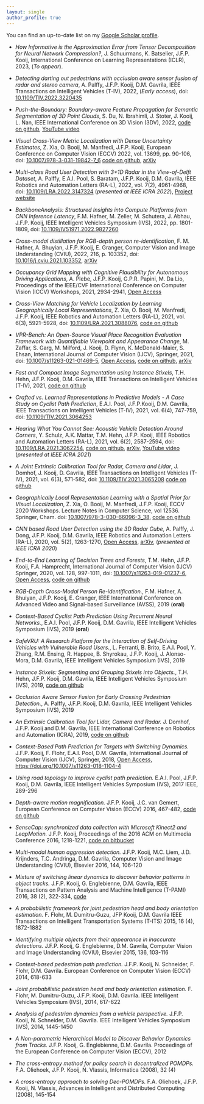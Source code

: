 ```yaml
---
layout: single
author_profile: true
---
```


You can find an up-to-date list on my [Google Scholar profile](https://scholar.google.nl/citations?user=Uq5KrMoAAAAJ&hl=en).

-   *How Informative is the Approximation Error from Tensor Decomposition for Neural Network Compression?*, J. Schuurmans, K. Batselier, J.F.P. Kooij,
International Conference on Learning Representations (ICLR), 2023, (*To appear*).

-   *Detecting darting out pedestrians with occlusion aware sensor fusion of radar and stereo camera*, A. Palffy, J.F.P. Kooij, D.M. Gavrila, IEEE Transactions on Intelligent Vehicles (T-IV), 2022, (*Early access*), doi: [10.1109/TIV.2022.3220435](https://doi.org/10.1109/TIV.2022.3220435)

-   *Push-the-Boundary: Boundary-aware Feature Propagation for Semantic Segmentation of 3D Point Clouds*, S. Du, N. Ibrahimli, J. Stoter, J. Kooij, L. Nan, IEEE International Conference on 3D Vision (3DV), 2022, [code on github](https://github.com/shenglandu/PushBoundary), [YouTube video](https://youtu.be/hqpyDbztdLQ)

-	*Visual Cross-View Metric Localization with Dense Uncertainty Estimates*, Z. Xia, O. Booij, M. Manfredi, J.F.P. Kooij, European Conference on Computer Vision (ECCV) 2022, vol. 13699, pp. 90-106, doi: [10.1007/978-3-031-19842-7_6](https://doi.org/10.1007/978-3-031-19842-7_6) [code on github](https://github.com/tudelft-iv/CrossViewMetricLocalization), [arXiv](https://arxiv.org/abs/2208.08519)

-   *Multi-class Road User Detection with 3+1D Radar in the View-of-Delft Dataset*, A. Palffy, E.A.I. Pool, S. Baratam, J.F.P. Kooij, D.M. Gavrila, IEEE Robotics and Automation Letters (RA-L), 2022, vol. 7(2), 4961-4968, doi: [10.1109/LRA.2022.3147324](https://doi.org/10.1109/LRA.2022.3147324) (*presented at IEEE ICRA 2022*), [Project website](https://intelligent-vehicles.org/datasets/view-of-delft/)

-   *BackboneAnalysis: Structured Insights into Compute Platforms from CNN Inference Latency*, F.M. Hafner, M. Zeller, M. Schutera, J. Abhau, J.F.P. Kooij, IEEE Intelligent Vehicles Symposium (IVS), 2022, pp. 1801-1809, doi: [10.1109/IV51971.2022.9827260](https://doi.org/10.1109/IV51971.2022.9827260)

-   *Cross-modal distillation for RGB-depth person re-identification*, F. M. Hafner, A. Bhuyian, J.F.P. Kooij, E. Granger, Computer Vision and Image Understanding (CVIU), 2022, 216, p. 103352, doi: [10.1016/j.cviu.2021.103352](https://doi.org/10.1016/j.cviu.2021.103352), [arXiv](https://arxiv.org/abs/1810.11641)

-   *Occupancy Grid Mapping with Cognitive Plausibility for Autonomous Driving Applications*, A. Plebe, J.F.P. Kooij, G.P.R. Papini, M. Da Lio, Proceedings of the IEEE/CVF International Conference on Computer Vision (ICCV) Workshops, 2021, 2934-2941, [Open Access](https://openaccess.thecvf.com/content/ICCV2021W/AVVision/html/Plebe_Occupancy_Grid_Mapping_With_Cognitive_Plausibility_for_Autonomous_Driving_Applications_ICCVW_2021_paper.html)

-   *Cross-View Matching for Vehicle Localization by Learning Geographically Local Representations*, Z. Xia, O. Booij, M. Manfredi, J.F.P. Kooij, IEEE Robotics and Automation Letters (RA-L), 2021, vol. 6(3), 5921-5928, doi: [10.1109/LRA.2021.3088076](https://doi.org/10.1109/LRA.2021.3088076), [code on github](https://github.com/tudelft-iv/Visual-Localization-with-Spatial-Prior)

-   *VPR-Bench: An Open-Source Visual Place Recognition Evaluation Framework with Quantifiable Viewpoint and Appearance Change*, M. Zaffar, S. Garg, M. Milford, J. Kooij, D. Flynn, K. McDonald-Maier, S. Ehsan, International Journal of Computer Vision (IJCV), Springer, 2021, doi: [10.1007/s11263-021-01469-5](https://doi.org/10.1007/s11263-021-01469-5), [Open Access](https://doi.org/10.1007/s11263-021-01469-5), [code on github](https://github.com/MubarizZaffar/VPR-Bench), [arXiv](https://arxiv.org/abs/2005.08135)

-   *Fast and Compact Image Segmentation using Instance Stixels*, T.H. Hehn, J.F.P. Kooij, D.M. Gavrila, IEEE Transactions on Intelligent Vehicles (T-IV), 2021, [code on github](https://github.com/tudelft-iv/instance-stixels)

-   *Crafted vs. Learned Representations in Predictive Models - A Case Study on Cyclist Path Prediction*, E.A.I. Pool, J.F.P.Kooij, D.M. Gavrila, IEEE Transactions on Intelligent Vehicles (T-IV), 2021, vol. 6(4), 747-759, doi: [10.1109/TIV.2021.3064253](https://doi.org/10.1109/TIV.2021.3064253)

-   *Hearing What You Cannot See: Acoustic Vehicle Detection Around Corners*, Y. Schulz, A.K. Mattar, T.M. Hehn, J.F.P. Kooij, IEEE Robotics and Automation Letters (RA-L), 2021, vol. 6(2), 2587-2594, doi: [10.1109/LRA.2021.3062254](https://doi.org/10.1109/LRA.2021.3062254), [code on github](https://github.com/tudelft-iv/occluded_vehicle_acoustic_detection), [arXiv](https://arxiv.org/abs/2007.15739), [YouTube video](https://www.youtube.com/watch?v=BXkeWf24MLg) (*presented at IEEE ICRA 2021*)

-   *A Joint Extrinsic Calibration Tool for Radar, Camera and Lidar*, J. Domhof, J. Kooij, D. Gavrila, IEEE Transactions on Intelligent Vehicles (T-IV), 2021, vol. 6(3), 571-582, doi: [10.1109/TIV.2021.3065208](https://doi.org/10.1109/TIV.2021.3065208) [code on github](https://github.com/tudelft-iv/multi_sensor_calibration)

-   *Geographically Local Representation Learning with a Spatial Prior for Visual Localization*, Z. Xia, O. Booij, M. Manfredi, J.F.P. Kooij, ECCV 2020 Workshops. Lecture Notes in Computer Science, vol 12536. Springer, Cham. doi: [10.1007/978-3-030-66096-3_38](https://doi.org/10.1007/978-3-030-66096-3_38), [code on github](https://github.com/tudelft-iv/Visual-Localization-with-Spatial-Prior)

-   *CNN based Road User Detection using the 3D Radar Cube*, A. Palffy, J. Dong, J.F.P. Kooij, D.M. Gavrila, IEEE Robotics and Automation Letters (RA-L), 2020, vol. 5(2), 1263-1270, [Open Access](https://doi.org/10.1109/LRA.2020.2967272), [arXiv](https://arxiv.org/abs/2004.12165), (*presented at IEEE ICRA 2020*)

-   *End-to-End Learning of Decision Trees and Forests*, T.M. Hehn, J.F.P. Kooij, F.A. Hamprecht, International Journal of Computer Vision (IJCV) Springer, 2020, vol. 128, 997-1011, doi: [10.1007/s11263-019-01237-6](https://doi.org/10.1007/s11263-019-01237-6), [Open Access](https://rdcu.be/bTSFA), [code on github](https://github.com/tomsal/endtoenddecisiontrees)

-   *RGB-Depth Cross-Modal Person Re-identification.*, F.M. Hafner, A. Bhuiyan, J.F.P. Kooij, E. Granger, IEEE International Conference on Advanced Video and Signal-based Surveillance (AVSS), 2019 (**oral**)

-   *Context-Based Cyclist Path Prediction Using Recurrent Neural Networks.*, E.A.I. Pool, J.F.P. Kooij, D.M. Gavrila, IEEE Intelligent Vehicles Symposium (IVS), 2019 (**oral**)

-   *SafeVRU: A Research Platform for the Interaction of Self-Driving Vehicles with Vulnerable Road Users.*, L. Ferranti, B. Brito, E.A.I. Pool, Y. Zhang, R.M. Ensing, R. Happee, B. Shyrokau, J.F.P. Kooij, J. Alonso-Mora, D.M. Gavrila, IEEE Intelligent Vehicles Symposium (IVS), 2019

-   *Instance Stixels: Segmenting and Grouping Stixels into Objects.*, T.H. Hehn, J.F.P. Kooij, D.M. Gavrila, IEEE Intelligent Vehicles Symposium (IVS), 2019, [code on github](https://github.com/tudelft-iv/instance-stixels)

-   *Occlusion Aware Sensor Fusion for Early Crossing Pedestrian Detection.*, A. Palffy, J.F.P. Kooij, D.M. Gavrila, IEEE Intelligent Vehicles Symposium (IVS), 2019

-   *An Extrinsic Calibration Tool for Lidar, Camera and Radar.* J. Domhof, J.F.P. Kooij and D.M. Gavrila, IEEE International Conference on Robotics and Automation (ICRA), 2019, [code on github](https://github.com/tudelft-iv/multi_sensor_calibration)

-   *Context-Based Path Prediction for Targets with Switching Dynamics.* J.F.P. Kooij, F. Flohr, E.A.I. Pool, D.M. Gavrila, International Journal of Computer Vision (IJCV), Springer, 2018, [Open Access](https://rdcu.be/20lG), <https://doi.org/10.1007/s11263-018-1104-4>

-	*Using road topology to improve cyclist path prediction.* E.A.I. Pool, J.F.P. Kooij, D.M. Gavrila, IEEE Intelligent Vehicles Symposium (IVS), 2017 IEEE, 289-296

-	*Depth-aware motion magnification.* J.F.P. Kooij, J.C. van Gemert, European Conference on Computer Vision (ECCV) 2016, 467-482, [code on github](https://github.com/jkooij/depthaware-momag)

-	*SenseCap: synchronized data collection with Microsoft Kinect2 and LeapMotion.* J.F.P. Kooij, Proceedings of the 2016 ACM on Multimedia Conference 2016, 1218-1221, [code on bitbucket](https://bitbucket.org/jkooij/sensecap/)

-	*Multi-modal human aggression detection.* J.F.P. Kooij, M.C. Liem, J.D. Krijnders, T.C. Andringa, D.M. Gavrila, Computer Vision and Image Understanding (CVIU), Elsevier 2016, 144, 106-120

-	*Mixture of switching linear dynamics to discover behavior patterns in object tracks.* J.F.P. Kooij, G. Englebienne, D.M. Gavrila, IEEE Transactions on Pattern Analysis and Machine Intelligence (T-PAMI) 2016, 38 (2), 322-334, [code](http://gavrila.net/Datasets/Univ__of_Amsterdam_Multi-Cam_P/UvA_Object_Track_Analysis_Soft/uva_object_track_analysis_soft.html)

-	*A probabilistic framework for joint pedestrian head and body orientation estimation.* F. Flohr, M. Dumitru-Guzu, JFP Kooij, D.M. Gavrila IEEE Transactions on Intelligent Transportation Systems (T-ITS) 2015, 16 (4), 1872-1882

-	*Identifying multiple objects from their appearance in inaccurate detections.* J.F.P. Kooij, G. Englebienne, D.M. Gavrila, Computer Vision and Image Understanding (CVIU), Elsevier 2015, 136, 103-116

-	*Context-based pedestrian path prediction.* J.F.P. Kooij, N. Schneider, F. Flohr, D.M. Gavrila. European Conference on Computer Vision (ECCV) 2014, 618-633

-	*Joint probabilistic pedestrian head and body orientation estimation.* F. Flohr, M. Dumitru-Guzu, J.F.P. Kooij, D.M. Gavrila. IEEE Intelligent Vehicles Symposium (IVS), 2014, 617-622

-	*Analysis of pedestrian dynamics from a vehicle perspective.* J.F.P. Kooij, N. Schneider, D.M. Gavrila. IEEE Intelligent Vehicles Symposium (IVS), 2014, 1445-1450

-	*A Non-parametric Hierarchical Model to Discover Behavior Dynamics from Tracks.* J.F.P. Kooij, G. Englebienne, D.M. Gavrila. Proceedings of the European Conference on Computer Vision (ECCV), 2012

-	*The cross-entropy method for policy search in decentralized POMDPs.* F.A. Oliehoek, J.F.P. Kooij, N. Vlassis, Informatica (2008), 32 (4)

-	*A cross-entropy approach to solving Dec-POMDPs.* F.A. Oliehoek, J.F.P. Kooij, N. Vlassis, Advances in Intelligent and Distributed Computing (2008), 145-154
